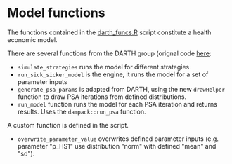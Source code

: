 # Model functions

The functions contained in the [darth_funcs.R](https://github.com/RobertASmithBresMed/plumberHE/blob/main/R/darth_funcs.R) script constitute a health economic model.

There are several functions from the DARTH group (orignal code [here](https://github.com/DARTH-git):
- `simulate_strategies` runs the model for different strategies
- `run_sick_sicker_model` is the engine, it runs the model for a set of parameter inputs
- `generate_psa_params` is adapted from DARTH, using the new `drawHelper` function to draw PSA iterations from defined distributions.
- `run_model` function runs the model for each PSA iteration and returns results. Uses the `dampack::run_psa` function.

A custom function is defined in the script.
- `overwrite_parameter_value` overwrites defined parameter inputs (e.g. parameter "p_HS1" use distribution "norm" with defined "mean" and "sd").
